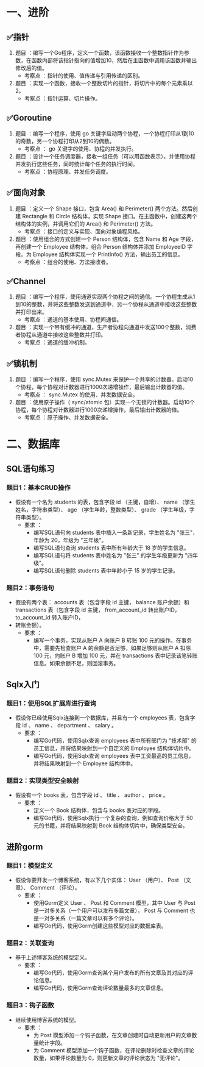 # 一、进阶

## ✅指针
1. 题目 ：编写一个Go程序，定义一个函数，该函数接收一个整数指针作为参数，在函数内部将该指针指向的值增加10，然后在主函数中调用该函数并输出修改后的值。
    - 考察点 ：指针的使用、值传递与引用传递的区别。
2. 题目 ：实现一个函数，接收一个整数切片的指针，将切片中的每个元素乘以2。
    - 考察点 ：指针运算、切片操作。

## ✅Goroutine
1. 题目 ：编写一个程序，使用 go 关键字启动两个协程，一个协程打印从1到10的奇数，另一个协程打印从2到10的偶数。
    - 考察点 ： go 关键字的使用、协程的并发执行。
2. 题目 ：设计一个任务调度器，接收一组任务（可以用函数表示），并使用协程并发执行这些任务，同时统计每个任务的执行时间。
    - 考察点 ：协程原理、并发任务调度。

## ✅面向对象
1. 题目 ：定义一个 Shape 接口，包含 Area() 和 Perimeter() 两个方法。然后创建 Rectangle 和 Circle 结构体，实现 Shape 接口。在主函数中，创建这两个结构体的实例，并调用它们的 Area() 和 Perimeter() 方法。
    - 考察点 ：接口的定义与实现、面向对象编程风格。
2. 题目 ：使用组合的方式创建一个 Person 结构体，包含 Name 和 Age 字段，再创建一个 Employee 结构体，组合 Person 结构体并添加 EmployeeID 字段。为 Employee 结构体实现一个 PrintInfo() 方法，输出员工的信息。
    - 考察点 ：组合的使用、方法接收者。

## ✅Channel
1. 题目 ：编写一个程序，使用通道实现两个协程之间的通信。一个协程生成从1到10的整数，并将这些整数发送到通道中，另一个协程从通道中接收这些整数并打印出来。
    - 考察点 ：通道的基本使用、协程间通信。
2. 题目 ：实现一个带有缓冲的通道，生产者协程向通道中发送100个整数，消费者协程从通道中接收这些整数并打印。
    - 考察点 ：通道的缓冲机制。


## ✅锁机制
1. 题目 ：编写一个程序，使用 sync.Mutex 来保护一个共享的计数器。启动10个协程，每个协程对计数器进行1000次递增操作，最后输出计数器的值。
    - 考察点 ： sync.Mutex 的使用、并发数据安全。
2. 题目 ：使用原子操作（ sync/atomic 包）实现一个无锁的计数器。启动10个协程，每个协程对计数器进行1000次递增操作，最后输出计数器的值。
    - 考察点 ：原子操作、并发数据安全。

# 二、数据库
## SQL语句练习
### 题目1：基本CRUD操作
- 假设有一个名为 students 的表，包含字段 id （主键，自增）、 name （学生姓名，字符串类型）、 age （学生年龄，整数类型）、 grade （学生年级，字符串类型）。
    - 要求 ：
        - 编写SQL语句向 students 表中插入一条新记录，学生姓名为 "张三"，年龄为 20，年级为 "三年级"。
        - 编写SQL语句查询 students 表中所有年龄大于 18 岁的学生信息。
        - 编写SQL语句将 students 表中姓名为 "张三" 的学生年级更新为 "四年级"。
        - 编写SQL语句删除 students 表中年龄小于 15 岁的学生记录。
### 题目2：事务语句
- 假设有两个表： accounts 表（包含字段 id 主键， balance 账户余额）和 transactions 表（包含字段 id 主键， from_account_id 转出账户ID， to_account_id 转入账户ID， 
-  转账金额）。
    - 要求 ：
        - 编写一个事务，实现从账户 A 向账户 B 转账 100 元的操作。在事务中，需要先检查账户 A 的余额是否足够，如果足够则从账户 A 扣除 100 元，向账户 B 增加 100 元，并在 transactions 表中记录该笔转账信息。如果余额不足，则回滚事务。

## Sqlx入门
### 题目1：使用SQL扩展库进行查询
- 假设你已经使用Sqlx连接到一个数据库，并且有一个 employees 表，包含字段 id 、 name 、 department 、 salary 。
    - 要求 ：
        - 编写Go代码，使用Sqlx查询 employees 表中所有部门为 "技术部" 的员工信息，并将结果映射到一个自定义的 Employee 结构体切片中。
        - 编写Go代码，使用Sqlx查询 employees 表中工资最高的员工信息，并将结果映射到一个 Employee 结构体中。
### 题目2：实现类型安全映射
- 假设有一个 books 表，包含字段 id 、 title 、 author 、 price 。
    - 要求 ：
        - 定义一个 Book 结构体，包含与 books 表对应的字段。
        - 编写Go代码，使用Sqlx执行一个复杂的查询，例如查询价格大于 50 元的书籍，并将结果映射到 Book 结构体切片中，确保类型安全。
## 进阶gorm
### 题目1：模型定义
- 假设你要开发一个博客系统，有以下几个实体： User （用户）、 Post （文章）、 Comment （评论）。
    - 要求 ：
        - 使用Gorm定义 User 、 Post 和 Comment 模型，其中 User 与 Post 是一对多关系（一个用户可以发布多篇文章）， Post 与 Comment 也是一对多关系（一篇文章可以有多个评论）。
        - 编写Go代码，使用Gorm创建这些模型对应的数据库表。
### 题目2：关联查询
- 基于上述博客系统的模型定义。
    - 要求 ：
        - 编写Go代码，使用Gorm查询某个用户发布的所有文章及其对应的评论信息。
        - 编写Go代码，使用Gorm查询评论数量最多的文章信息。
### 题目3：钩子函数
- 继续使用博客系统的模型。
    - 要求 ：
        - 为 Post 模型添加一个钩子函数，在文章创建时自动更新用户的文章数量统计字段。
        - 为 Comment 模型添加一个钩子函数，在评论删除时检查文章的评论数量，如果评论数量为 0，则更新文章的评论状态为 "无评论"。